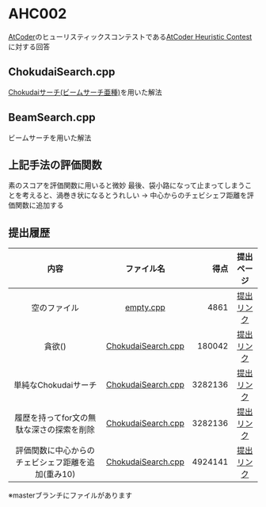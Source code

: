 # AHC002
[AtCoder](https://atcoder.jp)のヒューリスティックスコンテストである[AtCoder Heuristic Contest](https://atcoder.jp/contests/ahc002)に対する回答

## ChokudaiSearch.cpp 
[Chokudaiサーチ(ビームサーチ亜種)](https://chokudai.hatenablog.com/entry/2017/04/12/055515)を用いた解法

## BeamSearch.cpp
ビームサーチを用いた解法

## 上記手法の評価関数
素のスコアを評価関数に用いると微妙
最後、袋小路になって止まってしまうことを考えると、渦巻き状になるとうれしい -> 中心からのチェビシェフ距離を評価関数に追加する


## 提出履歴
|内容|ファイル名|得点|提出ページ|
|:--:|:--:|---:|:--:|
|空のファイル|[empty.cpp](https://github.com/petite-etoile/AHC002/blob/d4095f541dd86ecf3475be49446b9de33b36ba2f/empty.txt)|4861|[提出リンク](https://atcoder.jp/contests/ahc002/submissions/22062564)|
|貪欲()|[ChokudaiSearch.cpp](https://github.com/petite-etoile/AHC002/blob/d4095f541dd86ecf3475be49446b9de33b36ba2f/ChokudaiSearch.cpp)|180042|[提出リンク](https://atcoder.jp/contests/ahc002/submissions/22064052)|
|単純なChokudaiサーチ|[ChokudaiSearch.cpp](https://github.com/petite-etoile/AHC002/blob/d4095f541dd86ecf3475be49446b9de33b36ba2f/ChokudaiSearch.cpp)|3282136|[提出リンク](https://atcoder.jp/contests/ahc002/submissions/22064925)|
|履歴を持ってfor文の無駄な深さの探索を削除|[ChokudaiSearch.cpp](https://github.com/petite-etoile/AHC002/blob/d4095f541dd86ecf3475be49446b9de33b36ba2f/ChokudaiSearch.cpp)|3282136|[提出リンク](https://atcoder.jp/contests/ahc002/submissions/22067923)|
|評価関数に中心からのチェビシェフ距離を追加(重み10)|[ChokudaiSearch.cpp](https://github.com/petite-etoile/AHC002/blob/d4095f541dd86ecf3475be49446b9de33b36ba2f/ChokudaiSearch.cpp)|4924141|[提出リンク](https://atcoder.jp/contests/ahc002/submissions/22083857)|


※masterブランチにファイルがあります
